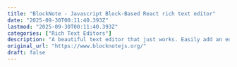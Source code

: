 ```yaml
---
title: "BlockNote - Javascript Block-Based React rich text editor"
date: "2025-09-30T00:11:40.393Z"
lastmod: "2025-09-30T00:11:40.393Z"
categories: ["Rich Text Editors"]
description: "A beautiful text editor that just works. Easily add an editor to your app that users will love. Customize it with your own functionality like custom blocks or AI tooling."
original_url: "https://www.blocknotejs.org/"
draft: false
---
```

